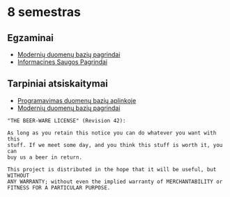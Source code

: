 # 8 semestras

## Egzaminai

- [Modernių duomenų bazių pagrindai](https://edriskus.github.io/8-semestras/Moderni%C5%B3%20duomen%C5%B3%20bazi%C5%B3%20pagrindai/egzaminas)
- [Informacines Saugos Pagrindai](https://edriskus.github.io/8-semestras/Informacin%C4%97s%20saugos%20pagrindai/egzaminas)

## Tarpiniai atsiskaitymai

- [Programavimas duomenų bazių aplinkoje](https://edriskus.github.io/8-semestras/Programavimas%20duomen%C5%B3%20bazi%C5%B3%20aplinkoje/kontrolinis)
- [Modernių duomenų bazių pagrindai](https://edriskus.github.io/8-semestras/Moderni%C5%B3%20duomen%C5%B3%20bazi%C5%B3%20pagrindai/kolokviumas)

```none
"THE BEER-WARE LICENSE" (Revision 42):

As long as you retain this notice you can do whatever you want with this
stuff. If we meet some day, and you think this stuff is worth it, you can
buy us a beer in return.

This project is distributed in the hope that it will be useful, but WITHOUT
ANY WARRANTY; without even the implied warranty of MERCHANTABILITY or
FITNESS FOR A PARTICULAR PURPOSE.
```
